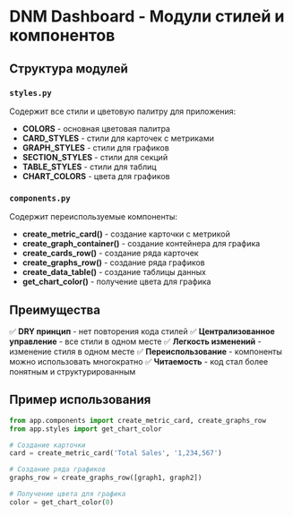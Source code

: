 # DNM Dashboard - Модули стилей и компонентов

## Структура модулей

### `styles.py`
Содержит все стили и цветовую палитру для приложения:

- **COLORS** - основная цветовая палитра
- **CARD_STYLES** - стили для карточек с метриками
- **GRAPH_STYLES** - стили для графиков
- **SECTION_STYLES** - стили для секций
- **TABLE_STYLES** - стили для таблиц
- **CHART_COLORS** - цвета для графиков

### `components.py`
Содержит переиспользуемые компоненты:

- **create_metric_card()** - создание карточки с метрикой
- **create_graph_container()** - создание контейнера для графика
- **create_cards_row()** - создание ряда карточек
- **create_graphs_row()** - создание ряда графиков
- **create_data_table()** - создание таблицы данных
- **get_chart_color()** - получение цвета для графика

## Преимущества

✅ **DRY принцип** - нет повторения кода стилей
✅ **Централизованное управление** - все стили в одном месте
✅ **Легкость изменений** - изменение стиля в одном месте
✅ **Переиспользование** - компоненты можно использовать многократно
✅ **Читаемость** - код стал более понятным и структурированным

## Пример использования

```python
from app.components import create_metric_card, create_graphs_row
from app.styles import get_chart_color

# Создание карточки
card = create_metric_card('Total Sales', '1,234,567')

# Создание ряда графиков
graphs_row = create_graphs_row([graph1, graph2])

# Получение цвета для графика
color = get_chart_color(0)
```
